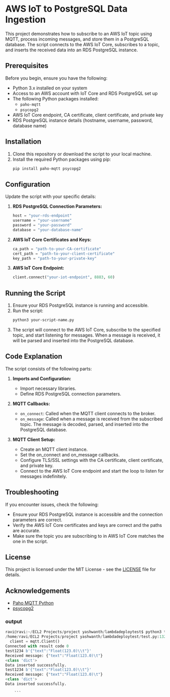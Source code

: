 # AWS IoT to PostgreSQL Data Ingestion

This project demonstrates how to subscribe to an AWS IoT topic using MQTT, process incoming messages, and store them in a PostgreSQL database. The script connects to the AWS IoT Core, subscribes to a topic, and inserts the received data into an RDS PostgreSQL instance.

## Prerequisites

Before you begin, ensure you have the following:

- Python 3.x installed on your system
- Access to an AWS account with IoT Core and RDS PostgreSQL set up
- The following Python packages installed:
  - `paho-mqtt`
  - `psycopg2`
- AWS IoT Core endpoint, CA certificate, client certificate, and private key
- RDS PostgreSQL instance details (hostname, username, password, database name)

## Installation

1. Clone this repository or download the script to your local machine.
2. Install the required Python packages using pip:
    ```sh
    pip install paho-mqtt psycopg2
    ```

## Configuration

Update the script with your specific details:

1. **RDS PostgreSQL Connection Parameters:**
    ```python
    host = "your-rds-endpoint"
    username = "your-username"
    password = "your-password"
    database = "your-database-name"
    ```

2. **AWS IoT Core Certificates and Keys:**
    ```python
    ca_path = "path-to-your-CA-certificate"
    cert_path = "path-to-your-client-certificate"
    key_path = "path-to-your-private-key"
    ```

3. **AWS IoT Core Endpoint:**
    ```python
    client.connect("your-iot-endpoint", 8883, 60)
    ```

## Running the Script

1. Ensure your RDS PostgreSQL instance is running and accessible.
2. Run the script:
    ```sh
    python3 your-script-name.py
    ```
3. The script will connect to the AWS IoT Core, subscribe to the specified topic, and start listening for messages. When a message is received, it will be parsed and inserted into the PostgreSQL database.

## Code Explanation

The script consists of the following parts:

1. **Imports and Configuration:**
    - Import necessary libraries.
    - Define RDS PostgreSQL connection parameters.

2. **MQTT Callbacks:**
    - `on_connect`: Called when the MQTT client connects to the broker.
    - `on_message`: Called when a message is received from the subscribed topic. The message is decoded, parsed, and inserted into the PostgreSQL database.

3. **MQTT Client Setup:**
    - Create an MQTT client instance.
    - Set the on_connect and on_message callbacks.
    - Configure TLS/SSL settings with the CA certificate, client certificate, and private key.
    - Connect to the AWS IoT Core endpoint and start the loop to listen for messages indefinitely.

## Troubleshooting

If you encounter issues, check the following:

- Ensure your RDS PostgreSQL instance is accessible and the connection parameters are correct.
- Verify the AWS IoT Core certificates and keys are correct and the paths are accurate.
- Make sure the topic you are subscribing to in AWS IoT Core matches the one in the script.

## License

This project is licensed under the MIT License - see the [LICENSE](LICENSE) file for details.

## Acknowledgements

- [Paho MQTT Python](https://www.eclipse.org/paho/index.php?page=clients/python/index.php)
- [psycopg2](https://www.psycopg.org/)






### output

```python
ravi@ravi:~/ECL2 Projects/project yashwanth/lambdadeploytest$ python3 test.py 
/home/ravi/ECL2 Projects/project yashwanth/lambdadeploytest/test.py:132: DeprecationWarning: Callback API version 1 is deprecated, update to latest version
  client = mqtt.Client()
Connected with result code 0
test1234 b'{"text":"Float(123.0)\\t"}'
Received message: {"text":"Float(123.0)\t"}
<class 'dict'>
Data inserted successfully.
test1234 b'{"text":"Float(123.0)\\t"}'
Received message: {"text":"Float(123.0)\t"}
<class 'dict'>
Data inserted successfully.

    ```



